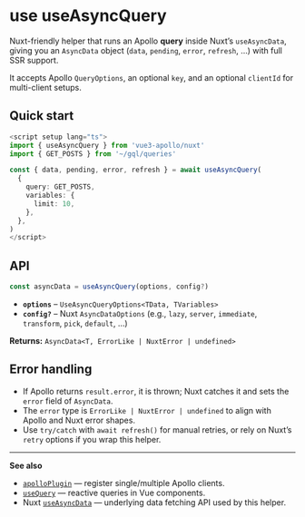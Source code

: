 # use useAsyncQuery

Nuxt-friendly helper that runs an Apollo **query** inside Nuxt’s `useAsyncData`, giving you an `AsyncData` object (`data`, `pending`, `error`, `refresh`, …) with full SSR support.

It accepts Apollo `QueryOptions`, an optional `key`, and an optional `clientId` for multi-client setups.

## Quick start

```ts
<script setup lang="ts">
import { useAsyncQuery } from 'vue3-apollo/nuxt'
import { GET_POSTS } from '~/gql/queries'

const { data, pending, error, refresh } = await useAsyncQuery(
  {
    query: GET_POSTS,
    variables: {
      limit: 10,
    },
  },
)
</script>
```

## API

```ts
const asyncData = useAsyncQuery(options, config?)
```

- **`options`** – `UseAsyncQueryOptions<TData, TVariables>`
- **`config?`** – Nuxt `AsyncDataOptions` (e.g., `lazy`, `server`, `immediate`, `transform`, `pick`, `default`, …)

**Returns:** `AsyncData<T, ErrorLike | NuxtError | undefined>`

## Error handling
- If Apollo returns `result.error`, it is thrown; Nuxt catches it and sets the `error` field of `AsyncData`.
- The `error` type is `ErrorLike | NuxtError | undefined` to align with Apollo and Nuxt error shapes.
- Use `try/catch` with `await refresh()` for manual retries, or rely on Nuxt’s `retry` options if you wrap this helper.

---

**See also**
- [`apolloPlugin`](../apolloPlugin) — register single/multiple Apollo clients.
- [`useQuery`](../useQuery) — reactive queries in Vue components.
- Nuxt [`useAsyncData`](https://nuxt.com/docs/api/composables/use-async-data) — underlying data fetching API used by this helper.